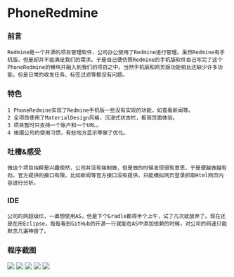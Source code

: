 # PhoneRedmine

### 前言
    Redmine是一个开源的项目管理软件，公司办公使用了Redmine进行管理。虽然Redmine有手机版，但是却并不能满足我们的需求。于是自己便仿照Redmine的手机版软件自己写完了这个PhoneRedmine的模块并融入到我们的项目之中。当然手机版和网页版功能相比还缺少许多功能，但是日常的收发任务、标签过滤等都没有问题。
    
### 特色
    1 PhoneRedmine实现了Redmine手机版一些没有实现的功能，如查看新闻等。
    2 全项目使用了MaterialDesign风格，沉浸式状态栏，极简页面体验。
    3 项目暂时只支持一个账户和一个URL。
    4 根据公司的使用习惯，有些地方显示等做了优化。
    
### 吐槽&感受
    做这个项目纯粹是兴趣使然，公司并没有强制做，但是做的时候发现很有意思，于是便越做越有劲。官方提供的接口有限，比如新闻等官方接口没有提供，只能模拟网页登录抓取Html网页内容进行分析。

### IDE
    公司的网超级烂，一直想使用AS，但是下个Gradle都得半个上午，试了几次就放弃了。现在还是在用Eclipse，每每看到GitHub的开源一行就能在AS中添加依赖的时候，对公司的网速只能默念几遍神兽了。

### 程序截图
![](/screenshot/1.jpg)
![](/screenshot/2.jpg)
![](/screenshot/3.jpg)
![](/screenshot/4.jpg)
![](/screenshot/5.jpg)
